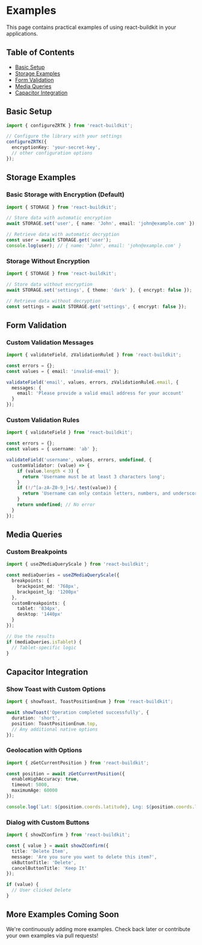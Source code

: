 # Examples

This page contains practical examples of using react-buildkit in your applications.

## Table of Contents

- [Basic Setup](#basic-setup)
- [Storage Examples](#storage-examples)
- [Form Validation](#form-validation)
- [Media Queries](#media-queries)
- [Capacitor Integration](#capacitor-integration)

## Basic Setup

```typescript
import { configureZRTK } from 'react-buildkit';

// Configure the library with your settings
configureZRTK({
  encryptionKey: 'your-secret-key',
  // other configuration options
});
```

## Storage Examples

### Basic Storage with Encryption (Default)

```typescript
import { STORAGE } from 'react-buildkit';

// Store data with automatic encryption
await STORAGE.set('user', { name: 'John', email: 'john@example.com' });

// Retrieve data with automatic decryption
const user = await STORAGE.get('user');
console.log(user); // { name: 'John', email: 'john@example.com' }
```

### Storage Without Encryption

```typescript
import { STORAGE } from 'react-buildkit';

// Store data without encryption
await STORAGE.set('settings', { theme: 'dark' }, { encrypt: false });

// Retrieve data without decryption
const settings = await STORAGE.get('settings', { encrypt: false });
```

## Form Validation

### Custom Validation Messages

```typescript
import { validateField, zValidationRuleE } from 'react-buildkit';

const errors = {};
const values = { email: 'invalid-email' };

validateField('email', values, errors, zValidationRuleE.email, {
  messages: {
    email: 'Please provide a valid email address for your account'
  }
});
```

### Custom Validation Rules

```typescript
import { validateField } from 'react-buildkit';

const errors = {};
const values = { username: 'ab' };

validateField('username', values, errors, undefined, {
  customValidator: (value) => {
    if (value.length < 3) {
      return 'Username must be at least 3 characters long';
    }
    if (!/^[a-zA-Z0-9_]+$/.test(value)) {
      return 'Username can only contain letters, numbers, and underscores';
    }
    return undefined; // No error
  }
});
```

## Media Queries

### Custom Breakpoints

```typescript
import { useZMediaQueryScale } from 'react-buildkit';

const mediaQueries = useZMediaQueryScale({
  breakpoints: {
    brackpoint_md: '768px',
    brackpoint_lg: '1200px'
  },
  customBreakpoints: {
    tablet: '834px',
    desktop: '1440px'
  }
});

// Use the results
if (mediaQueries.isTablet) {
  // Tablet-specific logic
}
```

## Capacitor Integration

### Show Toast with Custom Options

```typescript
import { showToast, ToastPositionEnum } from 'react-buildkit';

await showToast('Operation completed successfully', {
  duration: 'short',
  position: ToastPositionEnum.top,
  // Any additional native options
});
```

### Geolocation with Options

```typescript
import { zGetCurrentPosition } from 'react-buildkit';

const position = await zGetCurrentPosition({
  enableHighAccuracy: true,
  timeout: 5000,
  maximumAge: 60000
});

console.log(`Lat: ${position.coords.latitude}, Lng: ${position.coords.longitude}`);
```

### Dialog with Custom Buttons

```typescript
import { showZConfirm } from 'react-buildkit';

const { value } = await showZConfirm({
  title: 'Delete Item',
  message: 'Are you sure you want to delete this item?',
  okButtonTitle: 'Delete',
  cancelButtonTitle: 'Keep It'
});

if (value) {
  // User clicked Delete
}
```

## More Examples Coming Soon

We're continuously adding more examples. Check back later or contribute your own examples via pull requests!